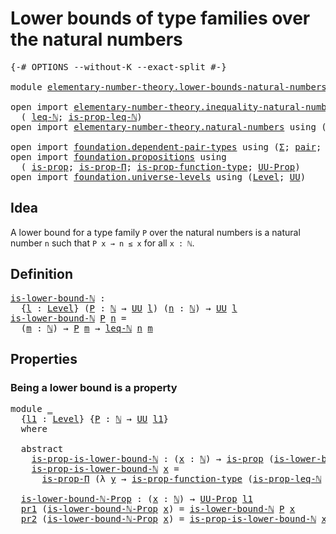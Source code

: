 # Lower bounds of type families over the natural numbers

<pre class="Agda"><a id="67" class="Symbol">{-#</a> <a id="71" class="Keyword">OPTIONS</a> <a id="79" class="Pragma">--without-K</a> <a id="91" class="Pragma">--exact-split</a> <a id="105" class="Symbol">#-}</a>

<a id="110" class="Keyword">module</a> <a id="117" href="elementary-number-theory.lower-bounds-natural-numbers.html" class="Module">elementary-number-theory.lower-bounds-natural-numbers</a> <a id="171" class="Keyword">where</a>

<a id="178" class="Keyword">open</a> <a id="183" class="Keyword">import</a> <a id="190" href="elementary-number-theory.inequality-natural-numbers.html" class="Module">elementary-number-theory.inequality-natural-numbers</a> <a id="242" class="Keyword">using</a>
  <a id="250" class="Symbol">(</a> <a id="252" href="elementary-number-theory.inequality-natural-numbers.html#1431" class="Function">leq-ℕ</a><a id="257" class="Symbol">;</a> <a id="259" href="elementary-number-theory.inequality-natural-numbers.html#15843" class="Function">is-prop-leq-ℕ</a><a id="272" class="Symbol">)</a>
<a id="274" class="Keyword">open</a> <a id="279" class="Keyword">import</a> <a id="286" href="elementary-number-theory.natural-numbers.html" class="Module">elementary-number-theory.natural-numbers</a> <a id="327" class="Keyword">using</a> <a id="333" class="Symbol">(</a><a id="334" href="elementary-number-theory.natural-numbers.html#1444" class="Datatype">ℕ</a><a id="335" class="Symbol">)</a>

<a id="338" class="Keyword">open</a> <a id="343" class="Keyword">import</a> <a id="350" href="foundation.dependent-pair-types.html" class="Module">foundation.dependent-pair-types</a> <a id="382" class="Keyword">using</a> <a id="388" class="Symbol">(</a><a id="389" href="foundation-core.dependent-pair-types.html#502" class="Record">Σ</a><a id="390" class="Symbol">;</a> <a id="392" href="foundation-core.dependent-pair-types.html#575" class="InductiveConstructor">pair</a><a id="396" class="Symbol">;</a> <a id="398" href="foundation-core.dependent-pair-types.html#592" class="Field">pr1</a><a id="401" class="Symbol">;</a> <a id="403" href="foundation-core.dependent-pair-types.html#604" class="Field">pr2</a><a id="406" class="Symbol">)</a>
<a id="408" class="Keyword">open</a> <a id="413" class="Keyword">import</a> <a id="420" href="foundation.propositions.html" class="Module">foundation.propositions</a> <a id="444" class="Keyword">using</a>
  <a id="452" class="Symbol">(</a> <a id="454" href="foundation-core.propositions.html#1246" class="Function">is-prop</a><a id="461" class="Symbol">;</a> <a id="463" href="foundation.propositions.html#1492" class="Function">is-prop-Π</a><a id="472" class="Symbol">;</a> <a id="474" href="foundation.propositions.html#3080" class="Function">is-prop-function-type</a><a id="495" class="Symbol">;</a> <a id="497" href="foundation-core.propositions.html#1322" class="Function">UU-Prop</a><a id="504" class="Symbol">)</a>
<a id="506" class="Keyword">open</a> <a id="511" class="Keyword">import</a> <a id="518" href="foundation.universe-levels.html" class="Module">foundation.universe-levels</a> <a id="545" class="Keyword">using</a> <a id="551" class="Symbol">(</a><a id="552" href="Agda.Primitive.html#597" class="Postulate">Level</a><a id="557" class="Symbol">;</a> <a id="559" href="foundation-core.universe-levels.html#222" class="Primitive">UU</a><a id="561" class="Symbol">)</a>
</pre>
## Idea

A lower bound for a type family `P` over the natural numbers is a natural number `n` such that `P x → n ≤ x` for all `x : ℕ`.

## Definition

<pre class="Agda"><a id="is-lower-bound-ℕ"></a><a id="727" href="elementary-number-theory.lower-bounds-natural-numbers.html#727" class="Function">is-lower-bound-ℕ</a> <a id="744" class="Symbol">:</a>
  <a id="748" class="Symbol">{</a><a id="749" href="elementary-number-theory.lower-bounds-natural-numbers.html#749" class="Bound">l</a> <a id="751" class="Symbol">:</a> <a id="753" href="Agda.Primitive.html#597" class="Postulate">Level</a><a id="758" class="Symbol">}</a> <a id="760" class="Symbol">(</a><a id="761" href="elementary-number-theory.lower-bounds-natural-numbers.html#761" class="Bound">P</a> <a id="763" class="Symbol">:</a> <a id="765" href="elementary-number-theory.natural-numbers.html#1444" class="Datatype">ℕ</a> <a id="767" class="Symbol">→</a> <a id="769" href="foundation-core.universe-levels.html#222" class="Primitive">UU</a> <a id="772" href="elementary-number-theory.lower-bounds-natural-numbers.html#749" class="Bound">l</a><a id="773" class="Symbol">)</a> <a id="775" class="Symbol">(</a><a id="776" href="elementary-number-theory.lower-bounds-natural-numbers.html#776" class="Bound">n</a> <a id="778" class="Symbol">:</a> <a id="780" href="elementary-number-theory.natural-numbers.html#1444" class="Datatype">ℕ</a><a id="781" class="Symbol">)</a> <a id="783" class="Symbol">→</a> <a id="785" href="foundation-core.universe-levels.html#222" class="Primitive">UU</a> <a id="788" href="elementary-number-theory.lower-bounds-natural-numbers.html#749" class="Bound">l</a>
<a id="790" href="elementary-number-theory.lower-bounds-natural-numbers.html#727" class="Function">is-lower-bound-ℕ</a> <a id="807" href="elementary-number-theory.lower-bounds-natural-numbers.html#807" class="Bound">P</a> <a id="809" href="elementary-number-theory.lower-bounds-natural-numbers.html#809" class="Bound">n</a> <a id="811" class="Symbol">=</a>
  <a id="815" class="Symbol">(</a><a id="816" href="elementary-number-theory.lower-bounds-natural-numbers.html#816" class="Bound">m</a> <a id="818" class="Symbol">:</a> <a id="820" href="elementary-number-theory.natural-numbers.html#1444" class="Datatype">ℕ</a><a id="821" class="Symbol">)</a> <a id="823" class="Symbol">→</a> <a id="825" href="elementary-number-theory.lower-bounds-natural-numbers.html#807" class="Bound">P</a> <a id="827" href="elementary-number-theory.lower-bounds-natural-numbers.html#816" class="Bound">m</a> <a id="829" class="Symbol">→</a> <a id="831" href="elementary-number-theory.inequality-natural-numbers.html#1431" class="Function">leq-ℕ</a> <a id="837" href="elementary-number-theory.lower-bounds-natural-numbers.html#809" class="Bound">n</a> <a id="839" href="elementary-number-theory.lower-bounds-natural-numbers.html#816" class="Bound">m</a>
</pre>
## Properties

### Being a lower bound is a property

<pre class="Agda"><a id="908" class="Keyword">module</a> <a id="915" href="elementary-number-theory.lower-bounds-natural-numbers.html#915" class="Module">_</a>
  <a id="919" class="Symbol">{</a><a id="920" href="elementary-number-theory.lower-bounds-natural-numbers.html#920" class="Bound">l1</a> <a id="923" class="Symbol">:</a> <a id="925" href="Agda.Primitive.html#597" class="Postulate">Level</a><a id="930" class="Symbol">}</a> <a id="932" class="Symbol">{</a><a id="933" href="elementary-number-theory.lower-bounds-natural-numbers.html#933" class="Bound">P</a> <a id="935" class="Symbol">:</a> <a id="937" href="elementary-number-theory.natural-numbers.html#1444" class="Datatype">ℕ</a> <a id="939" class="Symbol">→</a> <a id="941" href="foundation-core.universe-levels.html#222" class="Primitive">UU</a> <a id="944" href="elementary-number-theory.lower-bounds-natural-numbers.html#920" class="Bound">l1</a><a id="946" class="Symbol">}</a>
  <a id="950" class="Keyword">where</a>

  <a id="959" class="Keyword">abstract</a>
    <a id="972" href="elementary-number-theory.lower-bounds-natural-numbers.html#972" class="Function">is-prop-is-lower-bound-ℕ</a> <a id="997" class="Symbol">:</a> <a id="999" class="Symbol">(</a><a id="1000" href="elementary-number-theory.lower-bounds-natural-numbers.html#1000" class="Bound">x</a> <a id="1002" class="Symbol">:</a> <a id="1004" href="elementary-number-theory.natural-numbers.html#1444" class="Datatype">ℕ</a><a id="1005" class="Symbol">)</a> <a id="1007" class="Symbol">→</a> <a id="1009" href="foundation-core.propositions.html#1246" class="Function">is-prop</a> <a id="1017" class="Symbol">(</a><a id="1018" href="elementary-number-theory.lower-bounds-natural-numbers.html#727" class="Function">is-lower-bound-ℕ</a> <a id="1035" href="elementary-number-theory.lower-bounds-natural-numbers.html#933" class="Bound">P</a> <a id="1037" href="elementary-number-theory.lower-bounds-natural-numbers.html#1000" class="Bound">x</a><a id="1038" class="Symbol">)</a>
    <a id="1044" href="elementary-number-theory.lower-bounds-natural-numbers.html#972" class="Function">is-prop-is-lower-bound-ℕ</a> <a id="1069" href="elementary-number-theory.lower-bounds-natural-numbers.html#1069" class="Bound">x</a> <a id="1071" class="Symbol">=</a>
      <a id="1079" href="foundation.propositions.html#1492" class="Function">is-prop-Π</a> <a id="1089" class="Symbol">(λ</a> <a id="1092" href="elementary-number-theory.lower-bounds-natural-numbers.html#1092" class="Bound">y</a> <a id="1094" class="Symbol">→</a> <a id="1096" href="foundation.propositions.html#3080" class="Function">is-prop-function-type</a> <a id="1118" class="Symbol">(</a><a id="1119" href="elementary-number-theory.inequality-natural-numbers.html#15843" class="Function">is-prop-leq-ℕ</a> <a id="1133" href="elementary-number-theory.lower-bounds-natural-numbers.html#1069" class="Bound">x</a> <a id="1135" href="elementary-number-theory.lower-bounds-natural-numbers.html#1092" class="Bound">y</a><a id="1136" class="Symbol">))</a>

  <a id="1142" href="elementary-number-theory.lower-bounds-natural-numbers.html#1142" class="Function">is-lower-bound-ℕ-Prop</a> <a id="1164" class="Symbol">:</a> <a id="1166" class="Symbol">(</a><a id="1167" href="elementary-number-theory.lower-bounds-natural-numbers.html#1167" class="Bound">x</a> <a id="1169" class="Symbol">:</a> <a id="1171" href="elementary-number-theory.natural-numbers.html#1444" class="Datatype">ℕ</a><a id="1172" class="Symbol">)</a> <a id="1174" class="Symbol">→</a> <a id="1176" href="foundation-core.propositions.html#1322" class="Function">UU-Prop</a> <a id="1184" href="elementary-number-theory.lower-bounds-natural-numbers.html#920" class="Bound">l1</a>
  <a id="1189" href="foundation-core.dependent-pair-types.html#592" class="Field">pr1</a> <a id="1193" class="Symbol">(</a><a id="1194" href="elementary-number-theory.lower-bounds-natural-numbers.html#1142" class="Function">is-lower-bound-ℕ-Prop</a> <a id="1216" href="elementary-number-theory.lower-bounds-natural-numbers.html#1216" class="Bound">x</a><a id="1217" class="Symbol">)</a> <a id="1219" class="Symbol">=</a> <a id="1221" href="elementary-number-theory.lower-bounds-natural-numbers.html#727" class="Function">is-lower-bound-ℕ</a> <a id="1238" href="elementary-number-theory.lower-bounds-natural-numbers.html#933" class="Bound">P</a> <a id="1240" href="elementary-number-theory.lower-bounds-natural-numbers.html#1216" class="Bound">x</a>
  <a id="1244" href="foundation-core.dependent-pair-types.html#604" class="Field">pr2</a> <a id="1248" class="Symbol">(</a><a id="1249" href="elementary-number-theory.lower-bounds-natural-numbers.html#1142" class="Function">is-lower-bound-ℕ-Prop</a> <a id="1271" href="elementary-number-theory.lower-bounds-natural-numbers.html#1271" class="Bound">x</a><a id="1272" class="Symbol">)</a> <a id="1274" class="Symbol">=</a> <a id="1276" href="elementary-number-theory.lower-bounds-natural-numbers.html#972" class="Function">is-prop-is-lower-bound-ℕ</a> <a id="1301" href="elementary-number-theory.lower-bounds-natural-numbers.html#1271" class="Bound">x</a>
</pre>